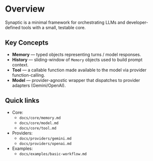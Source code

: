 # Overview

Synaptic is a minimal framework for orchestrating LLMs and developer-defined
tools with a small, testable core.

## Key Concepts

- **Memory** — typed objects representing turns / model responses.
- **History** — sliding-window of `Memory` objects used to build prompt context.
- **Tool** — a callable function made available to the model via provider function-calling.
- **Model** — provider-agnostic wrapper that dispatches to provider adapters (Gemini/OpenAI).

## Quick links

- Core:
  - `docs/core/memory.md`
  - `docs/core/model.md`
  - `docs/core/tool.md`
- Providers:
  - `docs/providers/gemini.md`
  - `docs/providers/openai.md`
- Examples:
  - `docs/examples/basic-workflow.md`
